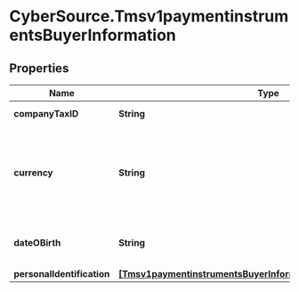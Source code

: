 # CyberSource.Tmsv1paymentinstrumentsBuyerInformation

## Properties
Name | Type | Description | Notes
------------ | ------------- | ------------- | -------------
**companyTaxID** | **String** | Company Tax ID. | [optional] 
**currency** | **String** | Currency. Accepts input in the ISO 4217 standard, stores as ISO 4217 Alpha | [optional] 
**dateOBirth** | **String** | Date of birth YYYY-MM-DD. | [optional] 
**personalIdentification** | [**[Tmsv1paymentinstrumentsBuyerInformationPersonalIdentification]**](Tmsv1paymentinstrumentsBuyerInformationPersonalIdentification.md) |  | [optional] 


